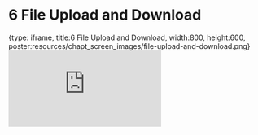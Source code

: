 # 6 File Upload and Download
 
{type: iframe, title:6 File Upload and Download, width:800, height:600, poster:resources/chapt_screen_images/file-upload-and-download.png}
![](https://hutchdatascience.org/FH_Cluster_Guide/no_toc/file-upload-and-download.html)
 

 
